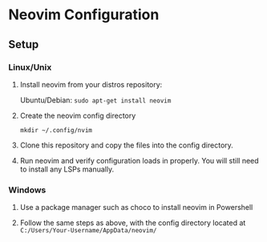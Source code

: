 # Neovim Configuration

## Setup

### Linux/Unix

1. Install neovim from your distros repository:

    Ubuntu/Debian:
    `sudo apt-get install neovim`

2. Create the neovim config directory
    
    `mkdir ~/.config/nvim`

3. Clone this repository and copy the files into the config directory.

4. Run neovim and verify configuration loads in properly. You will still need to install any LSPs manually.


### Windows

1. Use a package manager such as choco to install neovim in Powershell

2. Follow the same steps as above, with the config directory located at `C:/Users/Your-Username/AppData/neovim/`
